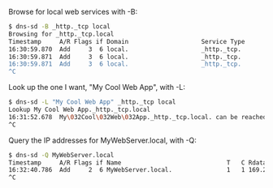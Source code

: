
Browse for local web services with -B:

```bash
$ dns-sd -B _http._tcp local  
Browsing for _http._tcp.local  
Timestamp     A/R Flags if Domain                    Service Type              Instance Name  
16:30:59.870  Add     3  6 local.                    _http._tcp.               My Cool Web App  
16:30:59.871  Add     3  6 local.                    _http._tcp.               Someone Else's Web Service  
16:30:59.871  Add     3  6 local.                    _http._tcp.               A Third One  
^C
```


Look up the one I want, "My Cool Web App", with -L:

```bash
$ dns-sd -L "My Cool Web App" _http._tcp local  
Lookup My Cool Web App._http._tcp.local  
16:31:52.678  My\032Cool\032Web\032App._http._tcp.local. can be reached at MyWebServer.local.:80 (interface 6)  
^C  
```


Query the IP addresses for MyWebServer.local, with -Q:

```bash
$ dns-sd -Q MyWebServer.local  
Timestamp     A/R Flags if Name                             T   C Rdata  
16:32:40.786  Add     2  6 MyWebServer.local.               1   1 169.254.45.209  
^C  
```